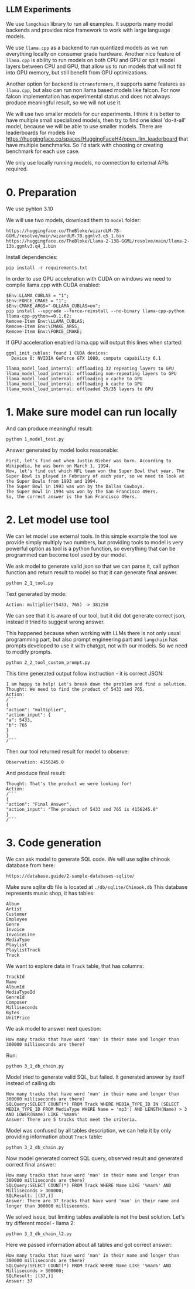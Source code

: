 ## LLM Experiments
We use `langchain` library to run all examples. It supports many model backends and provides nice framework to work with
large language models. 

We use `llama.cpp` as a backend to run quantized models as we run everything locally on consumer 
grade hardware. Another nice feature of `llama.cpp` is ability to run models on both CPU and GPU or split model layers 
between CPU and GPU, that allow us to run models that will not fit into GPU memory, but still benefit from GPU optimizations.

Another option for backend is `ctransformers`, it supports same features as `llama.cpp`, but also can run non llama 
based models like falcon. For now falcon implementation has experimental status and does not always produce meaningful 
result, so we will not use it.

We will use two smaller models for our experiments. I think it is better to have multiple small specialized models, then 
try to find one ideal 'do-it-all' model, because we will be able to use smaller models. There are leaderboards for models 
like https://huggingface.co/spaces/HuggingFaceH4/open_llm_leaderboard that have multiple benchmarks. So I'd stark with 
choosing or creating benchmark for each use case.

We only use locally running models, no connection to external APIs required.

# 0. Preparation
We use pyhton 3.10

We will use two models, download them to `model` folder:
```
https://huggingface.co/TheBloke/wizardLM-7B-GGML/resolve/main/wizardLM-7B.ggmlv3.q5_1.bin
https://huggingface.co/TheBloke/Llama-2-13B-GGML/resolve/main/llama-2-13b.ggmlv3.q4_1.bin
```

Install dependencies:
```
pip install -r requirements.txt
```

In order to use GPU acceleration with CUDA on windows we need to compile llama.cpp with CUDA enabled:
```
$Env:LLAMA_CUBLAS = "1"; 
$Env:FORCE_CMAKE = "1"; 
$Env:CMAKE_ARGS="-DLLAMA_CUBLAS=on"; 
pip install --upgrade --force-reinstall --no-binary llama-cpp-python llama-cpp-python==0.1.62; 
Remove-Item Env:\LLAMA_CUBLAS; 
Remove-Item Env:\CMAKE_ARGS; 
Remove-Item Env:\FORCE_CMAKE;
```
If GPU acceleration enabled llama.cpp will output this lines when started:
```
ggml_init_cublas: found 1 CUDA devices:
  Device 0: NVIDIA GeForce GTX 1080, compute capability 6.1
```
```
llama_model_load_internal: offloading 32 repeating layers to GPU
llama_model_load_internal: offloading non-repeating layers to GPU
llama_model_load_internal: offloading v cache to GPU
llama_model_load_internal: offloading k cache to GPU
llama_model_load_internal: offloaded 35/35 layers to GPU
```

# 1. Make sure model can run locally
And can produce meaningful result:
```
python 1_model_test.py
```
Answer generated by model looks reasonable:
```
First, let's find out when Justin Bieber was born. According to Wikipedia, he was born on March 1, 1994.
Now, let's find out which NFL team won the Super Bowl that year. The Super Bowl is played in February of each year, so we need to look at the Super Bowls from 1993 and 1994.
The Super Bowl in 1993 was won by the Dallas Cowboys.
The Super Bowl in 1994 was won by the San Francisco 49ers.
So, the correct answer is the San Francisco 49ers.
```

# 2. Let model use tool
We can let model use external tools. In this simple example the tool we provide simply multiply two numbers, but 
providing tools to model is very powerful option as tool is a python function, so everything that can be programmed can 
become tool used by our model.

We ask model to generate valid json so that we can parse it, call python function and return result to model so that it 
can generate final answer.
```
python 2_1_tool.py
```
Text generated by mode:
```
Action: multiplier(5433, 765) -> 381250
```
We can see that it is aware of our tool, but it did dot generate correct json, instead it tried to suggest wrong answer.

This happened because when working with LLMs there is not only usual programming part, but also prompt engineering part
and `langchain` has prompts developed to use it with chatgpt, not with our models. So we need to modify prompts. 
```
python 2_2_tool_custom_prompt.py
```
This time generated output follow instruction - it is correct JSON:
```
I am happy to help! Let's break down the problem and find a solution. 
Thought: We need to find the product of 5433 and 765. 
Action: 
/```
{
"action": "multiplier",
"action_input": {
"a": 5433,
"b": 765
}
}
/```
```
Then our tool returned result for model to observe:
```
Observation: 4156245.0
```
And produce final result:
```
Thought: That's the product we were looking for! 
Action: 
/```
{
"action": "Final Answer",
"action_input": "The product of 5433 and 765 is 4156245.0"
}
/```
```

# 3. Code generation
We can ask model to generate SQL code. We will use sqlite chinook database from here:
```
https://database.guide/2-sample-databases-sqlite/
```
Make sure sqlite db file is located at `./db/sqlite/Chinook.db`
This database represents music shop, it has tables:
```
Album
Artist
Customer
Employee
Genre
Invoice
InvoiceLine
MediaType
Playlist
PlaylistTrack
Track
```
We want to explore data in `Track` table, that has columns:
```
TrackId
Name
AlbumId
MediaTypeId
GenreId
Composer
Milliseconds
Bytes
UnitPrice
```
We ask model to answer next question:
```
How many tracks that have word 'man' in their name and longer than 300000 milliseconds are there?
```
Run:
```
python 3_1_db_chain.py
```
Model tried to generate valid SQL, but failed. It generated answer by itself instead of calling db:
```
How many tracks that have word 'man' in their name and longer than 300000 milliseconds are there?
SQLQuery:SELECT COUNT(*) FROM Track WHERE MEDIA_TYPE_ID IN (SELECT MEDIA_TYPE_ID FROM MediaType WHERE Name = 'mp3') AND LENGTH(Name) > 3 AND LOWER(Name) LIKE '%man%' 
Answer: There are 5 tracks that meet the criteria.
```
Model was confused by all tables description, we can help it by only providing information about `Track` table:
```
python 3_2_db_chain.py
```
Now model generated correct SQL query, observed result and generated correct final answer:
```
How many tracks that have word 'man' in their name and longer than 300000 milliseconds are there?
SQLQuery:SELECT COUNT(*) FROM Track WHERE Name LIKE '%man%' AND Milliseconds > 300000;
SQLResult: [(37,)]
Answer: There are 37 tracks that have word 'man' in their name and longer than 300000 milliseconds.
```
We solved issue, but limiting tables available is not the best solution. Let's try different model - llama 2:
```
python 3_3_db_chain_l2.py
```
Here we passed information about all tables and got correct answer:
```
How many tracks that have word 'man' in their name and longer than 300000 milliseconds are there?
SQLQuery:SELECT COUNT(*) FROM Track WHERE Name LIKE '%man%' AND Milliseconds > 300000;
SQLResult: [(37,)]
Answer: 37
```